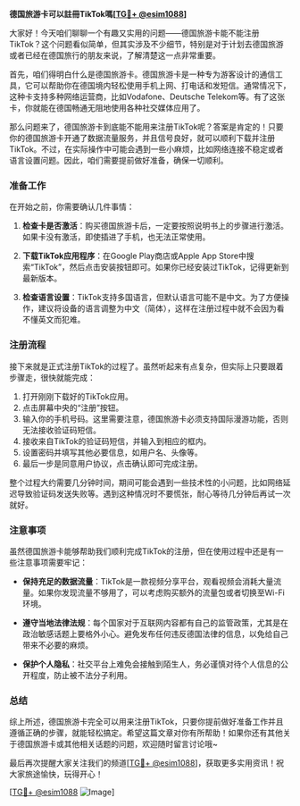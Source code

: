 **德国旅游卡可以註冊TikTok嗎[[TG💪+ @esim1088](https://t.me/s/esim1088)]**

大家好！今天咱们聊聊一个有趣又实用的问题——德国旅游卡能不能注册TikTok？这个问题看似简单，但其实涉及不少细节，特别是对于计划去德国旅游或者已经在德国旅行的朋友来说，了解清楚这一点非常重要。

首先，咱们得明白什么是德国旅游卡。德国旅游卡是一种专为游客设计的通信工具，它可以帮助你在德国境内轻松使用手机上网、打电话和发短信。通常情况下，这种卡支持多种网络运营商，比如Vodafone、Deutsche Telekom等。有了这张卡，你就能在德国畅通无阻地使用各种社交媒体应用了。

那么问题来了，德国旅游卡到底能不能用来注册TikTok呢？答案是肯定的！只要你的德国旅游卡开通了数据流量服务，并且信号良好，就可以顺利下载并注册TikTok。不过，在实际操作中可能会遇到一些小麻烦，比如网络连接不稳定或者语言设置问题。因此，咱们需要提前做好准备，确保一切顺利。

### 准备工作

在开始之前，你需要确认几件事情：

1. **检查卡是否激活**：购买德国旅游卡后，一定要按照说明书上的步骤进行激活。如果卡没有激活，即使插进了手机，也无法正常使用。

2. **下载TikTok应用程序**：在Google Play商店或Apple App Store中搜索“TikTok”，然后点击安装按钮即可。如果你已经安装过TikTok，记得更新到最新版本。

3. **检查语言设置**：TikTok支持多国语言，但默认语言可能不是中文。为了方便操作，建议将设备的语言调整为中文（简体），这样在注册过程中就不会因为看不懂英文而犯难。

### 注册流程

接下来就是正式注册TikTok的过程了。虽然听起来有点复杂，但实际上只要跟着步骤走，很快就能完成：

1. 打开刚刚下载好的TikTok应用。
2. 点击屏幕中央的“注册”按钮。
3. 输入你的手机号码。这里需要注意，德国旅游卡必须支持国际漫游功能，否则无法接收验证码短信。
4. 接收来自TikTok的验证码短信，并输入到相应的框内。
5. 设置密码并填写其他必要信息，如用户名、头像等。
6. 最后一步是同意用户协议，点击确认即可完成注册。

整个过程大约需要几分钟时间，期间可能会遇到一些技术性的小问题，比如网络延迟导致验证码发送失败等。遇到这种情况时不要慌张，耐心等待几分钟后再试一次就好。

### 注意事项

虽然德国旅游卡能够帮助我们顺利完成TikTok的注册，但在使用过程中还是有一些注意事项需要牢记：

- **保持充足的数据流量**：TikTok是一款视频分享平台，观看视频会消耗大量流量。如果你发现流量不够用了，可以考虑购买额外的流量包或者切换至Wi-Fi环境。
  
- **遵守当地法律法规**：每个国家对于互联网内容都有自己的监管政策，尤其是在政治敏感话题上要格外小心。避免发布任何违反德国法律的信息，以免给自己带来不必要的麻烦。

- **保护个人隐私**：社交平台上难免会接触到陌生人，务必谨慎对待个人信息的公开程度，防止被不法分子利用。

### 总结

综上所述，德国旅游卡完全可以用来注册TikTok，只要你提前做好准备工作并且遵循正确的步骤，就能轻松搞定。希望这篇文章对你有所帮助！如果你还有其他关于德国旅游卡或其他相关话题的问题，欢迎随时留言讨论哦~

最后再次提醒大家关注我们的频道[[TG💪+ @esim1088](https://t.me/s/esim1088)]，获取更多实用资讯！祝大家旅途愉快，玩得开心！

[[TG💪+ @esim1088](https://t.me/s/esim1088) ![Image](https://i.postimg.cc/4NQfJmqS/Snipaste-2025-05-13-00-14-12.png)]